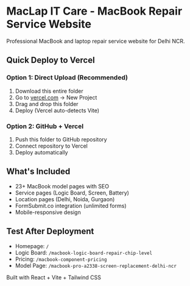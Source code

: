 # MacLap IT Care - MacBook Repair Service Website

Professional MacBook and laptop repair service website for Delhi NCR.

## Quick Deploy to Vercel

### Option 1: Direct Upload (Recommended)
1. Download this entire folder
2. Go to [vercel.com](https://vercel.com) → New Project
3. Drag and drop this folder
4. Deploy (Vercel auto-detects Vite)

### Option 2: GitHub + Vercel
1. Push this folder to GitHub repository
2. Connect repository to Vercel
3. Deploy automatically

## What's Included
- 23+ MacBook model pages with SEO
- Service pages (Logic Board, Screen, Battery)
- Location pages (Delhi, Noida, Gurgaon)
- FormSubmit.co integration (unlimited forms)
- Mobile-responsive design

## Test After Deployment
- Homepage: `/`
- Logic Board: `/macbook-logic-board-repair-chip-level`
- Pricing: `/macbook-component-pricing`
- Model Page: `/macbook-pro-a2338-screen-replacement-delhi-ncr`

Built with React + Vite + Tailwind CSS